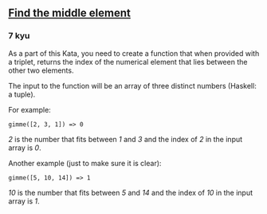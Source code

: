 <h2><a href=https://www.codewars.com/kata/545a4c5a61aa4c6916000755/train/c target="_blank">Find the middle element</a></h2><h3>7 kyu</h3><p>As a part of this Kata, you need to create a function that when provided with a triplet, returns the index of the numerical element that lies between the other two elements.</p><p>The input to the function will be an array of three distinct numbers (Haskell: a tuple).</p><p>For example:</p><pre><code>gimme([2, 3, 1]) =&gt; 0</code></pre><p><em>2</em> is the number that fits between <em>1</em> and <em>3</em> and the index of <em>2</em> in the input array is <em>0</em>.</p><p>Another example (just to make sure it is clear):</p><pre><code>gimme([5, 10, 14]) =&gt; 1</code></pre><p><em>10</em> is the number that fits between <em>5</em> and <em>14</em> and the index of <em>10</em> in the input array is <em>1</em>.</p>